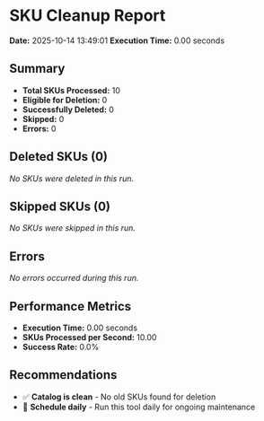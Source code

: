 # SKU Cleanup Report
**Date:** 2025-10-14 13:49:01
    **Execution Time:** 0.00 seconds

## Summary
- **Total SKUs Processed:** 10
- **Eligible for Deletion:** 0
- **Successfully Deleted:** 0
- **Skipped:** 0
- **Errors:** 0

## Deleted SKUs (0)

_No SKUs were deleted in this run._

## Skipped SKUs (0)

_No SKUs were skipped in this run._

## Errors
_No errors occurred during this run._

## Performance Metrics

- **Execution Time:** 0.00 seconds
- **SKUs Processed per Second:** 10.00
- **Success Rate:** 0.0%

## Recommendations

- ✅ **Catalog is clean** - No old SKUs found for deletion
- 📅 **Schedule daily** - Run this tool daily for ongoing maintenance
